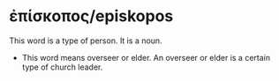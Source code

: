 # ἐπίσκοπος/episkopos 
This word is a type of person. It is a noun. 

* This word means overseer or elder. An overseer or elder is a certain type of church leader.
